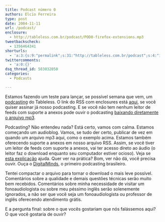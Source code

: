 ```yaml
---
title: Podcast número 0
authors: Elcio Ferreira
type: post
date: 2004-11-11
url: /podcast/
enclosure:
  - http://tableless.com.br/podcast/POD0-firefox-extensions.mp3
tweetbackscheck:
  - 1356464341
shorturls:
  - 'a:3:{s:9:"permalink";s:31:"http://tableless.com.br/podcast";s:4:"isgd";s:19:"http://is.gd/bBt3T4";s:7:"tinyurl";s:26:"http://tinyurl.com/3g264gu";}'
twittercomments:
  - 'a:0:{}'
dsq_thread_id: 503032050
categories:
  - Podcasts

---
```

Estamos fazendo um teste para lançar, se possível semana que vem, um [podcasting][1] do Tableless. O link do RSS com enclosures está [aqui][2], se você quiser assinar já nosso podcasting. E se você não tem nenhum leitor de feeds com suporte a anexos pode ouvir o podcasting [baixando diretamente o arquivo mp3][3].
              
Podcasting? Não entendeu nada? Está certo, vamos com calma. Estamos começando um audioblog. Vamos, se tudo der certo, publicar de vez em quando um arquivo mp3 aqui, como o exemplo acima. Estamos também oferecendo suporte a anexos em nosso arquivo RSS. Assim, se você tiver um leitor de feeds com suporte a anexos, vai ter acesso direto ao áudio (o leitor faz o download enquanto seu computador estiver ocioso). Veja se [esta explicação][4] ajuda. Quer ver na prática? Bom, ver não dá, você precisa ouvir. Ouça o [DigitalMinds][5], o primeiro podcasting brasileiro.
              
Tentei compactar o arquivo para tornar o download o mais leve possível. Comentários sobre a qualidade e demais questões técnicas serão muito bem recebidos. Comentários sobre minha necessidade de visitar um fonoaudiologista ou sobre meu péssimo inglês serão solenemente ignorados, a não ser que você seja um fonoaudiologista ou professor de inglês oferecendo atendimento grátis.
              
E a pergunta final: sobre o que vocês gostariam que nós falássemos aqui? O que você gostaria de ouvir?

 [1]: http://en.wikipedia.org/wiki/Podcasting "Podcasting - Wikipedia"
 [2]: http://tableless.com.br/rss.asp "Tableless Podcasting"
 [3]: http://tableless.com.br/podcast/POD0-firefox-extensions.mp3 "POD0-firefox-extensions.mp3 (899KB)"
 [4]: http://www.dicas-l.unicamp.br/dicas-l/20041108.php "Dicas-L: Podcasting"
 [5]: http://www.digitalminds.com.br/ "DigitalMinds.com.br"